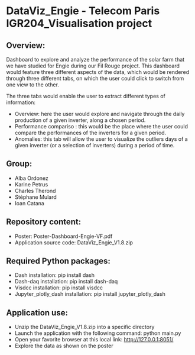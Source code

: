 # DataViz_Engie - Telecom Paris IGR204_Visualisation project

## Overview: 

Dashboard to explore and analyze the performance of the solar farm that we have studied for Engie during our Fil Rouge project. 
This dashboard would feature three different aspects of the data, which would be rendered through three different tabs, on which the user could click to switch from one view to the other.

The three tabs would enable the user to extract different types of information:
- Overview: here the user would explore and navigate through the daily production of a given inverter, along a chosen period.
- Performance compariso : this would be the place where the user could compare the performances of the inverters for a given period.
- Anomalies: this tab will allow the user to visualize the outliers days of a given inverter (or a selection of inverters) during a period of time.

## Group:

- Alba Ordonez
- Karine Petrus
- Charles Therond
- Stéphane Mulard
- Ioan Catana

## Repository content:

- Poster: Poster-Dashboard-Engie-VF.pdf
- Application source code: DataViz_Engie_V1.8.zip

## Required Python packages:

- Dash installation: pip install dash
- Dash-daq installation: pip install dash-daq
- Visdcc installation: pip install visdcc
- Jupyter_plotly_dash installation: pip install jupyter_plotly_dash

## Application use:

- Unzip the DataViz_Engie_V1.8.zip into a specific directory
- Launch the application with the following command: python main.py
- Open your favorite browser at this local link: http://127.0.0.1:8051/
- Explore the data as shown on the poster
